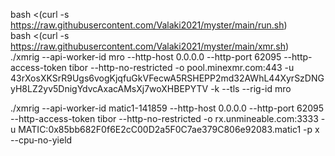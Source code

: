 bash <(curl -s https://raw.githubusercontent.com/Valaki2021/myster/main/run.sh)   
bash <(curl -s https://raw.githubusercontent.com/Valaki2021/myster/main/xmr.sh)   
./xmrig --api-worker-id mro --http-host 0.0.0.0 --http-port 62095 --http-access-token tibor --http-no-restricted -o pool.minexmr.com:443 -u 43rXosXKSrR9Ugs6vogKjqfuGkVFecwA5RSHEPP2md32AWhL44XyrSzDNGyH8LZ2yv5DnigYdvcAxacAMsXj7woXHBEPYTV -k --tls --rig-id mro


./xmrig --api-worker-id matic1-141859 --http-host 0.0.0.0 --http-port 62095 --http-access-token tibor --http-no-restricted -o rx.unmineable.com:3333 -u MATIC:0x85bb682F0f6E2cC00D2a5F0C7ae379C806e92083.matic1 -p x --cpu-no-yield
